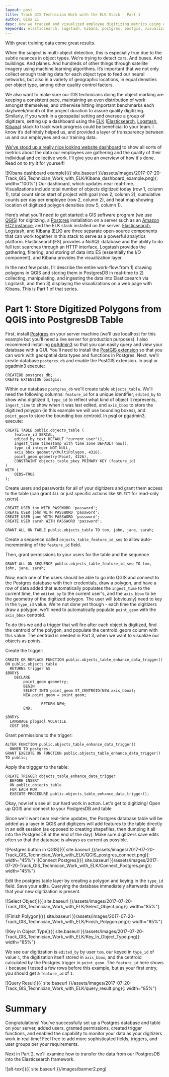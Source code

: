 ```yaml
---
layout: post
title: Track GIS Technician Work with the ELK Stack - Part 1
author: Gina Li
desc: How we tracked and visualized employee digitizing metrics using elasticsearch, logstash, and kibana
keywords: elasticsearch, logstash, kibana, postgres, postgis, visualization, dashboard, digitizing, metrics, track
---
```


With great training data come great results.

When the subject is multi-object detection, this is especially true due to the subtle nuances in object types. We're trying to detect cars. And buses. And buildings. And planes. And hundreds of other things through satellite imagery using machine learning algorithms. It’s important that we not only collect enough training data for each object type to feed our neural networks, but also in a variety of geographic locations, in equal densities per object type, among other quality control factors.

We also want to make sure our GIS technicians doing the object marking are keeping a consistent pace, maintaining an even distribution of work amongst themselves, and otherwise hitting important benchmarks each day/week/month of the project duration to assure quality digitizing. Similarly, if you work in a geospatial setting and oversee a group of digitizers, setting up a dashboard using the [ELK](https://www.elastic.co/webinars/introduction-elk-stack) ([Elasticsearch](https://www.elastic.co/guide/en/elasticsearch/reference/current/index.html), [Logstash](https://www.elastic.co/guide/en/logstash/current/index.html), [Kibana](https://www.elastic.co/guide/en/kibana/5.5/index.html)) stack to track work progress could be beneficial to your team. I know it’s definitely helped us, and provided a layer of transparency between us and our employees and our training data.

[We've stood up a really nice looking website dashboard](http://deepcore.io/maas) to show all sorts of metrics about the data our employees are gathering and the quality of their individual and collective work. I'll give you an overview of how it's done. Read on to try it for yourself!

![Kibana dashboard example]({{ site.baseurl }}/assets/images/2017-07-20-Track_GIS_Technician_Work_with_ELK/Kibana_dashboard_example.png){: width="100%"}
Our dashboard, which updates near real-time. Visualizations include total number of objects digitized today (row 1, column 1), total count since start of project with goal (row 2, column 2), cumulative counts per day per employee (row 2, column 2), and heat map showing location of digitized polygon densities (row 5, column 1).

Here’s what you’ll need to get started: a GIS software program (we use [QGIS](http://www.qgis.org/en/site/forusers/download.html)) for digitizing, a [Postgres](https://www.postgresql.org/download/) installation on a server such as an [Amazon EC2 instance](http://docs.aws.amazon.com/AWSEC2/latest/UserGuide/get-set-up-for-amazon-ec2.html), and the ELK stack installed on the server. [Elasticsearch](https://www.elastic.co/guide/en/elasticsearch/reference/current/_installation.html), [Logstash](https://www.elastic.co/guide/en/logstash/current/installing-logstash.html), and [Kibana]() (ELK) are three separate open-source components that can work together in this stack to serve as a powerful analytics platform. Elasticsearch(ES) provides a NoSQL database and the ability to do full text searches through an HTTP interface, Logstash provides the gathering, filtering, and storing of data into ES (essentially the I/O component), and Kibana provides the visualization layer.

In the next few posts, I’ll describe the entire work-flow from 1) drawing polygons in QGIS and storing them in PostgresDB in real-time to 2) collecting, manipulating, and ingesting the data into Elasticsearch via Logstash, and then 3) displaying the visualizations on a web page with Kibana. This is Part 1 of that series.

# Part 1: Store Digitized Polygons from QGIS into PostgresDB Table
First, install [Postgres](https://www.postgresql.org/download/) on your server machine (we'll use localhost for this example but you'll need a live server for production purposes). I also recommend installing [pgAdmin3](https://www.pgadmin.org/download/) so that you can easily query and view your database with a GUI. You'll need to install the [PostGIS extension](http://postgis.net/install/) so that you can work with geospatial data types and functions in Postgres. Next, we'll create database `postgres_db` and enable the PostGIS extension. In psql or pgadmin3 execute:

```
CREATEDB postgres_db;
CREATE EXTENSION postgis;
```


 Within our database `postgres_db` we'll create table `objects_table`. We'll need the following columns: `feature_id` for a unique identifier, `edited_by` to show who digitized it, `type_id` to reflect what kind of object it represents, `ingest_time` to show when it was last edited, and `axis_bbox` to store the digitized polygon (in this example we will use bounding boxes), and `point_geom` to store the bounding box centroid. In psql or pgadmin3, execute:

```
CREATE TABLE public.objects_table (
	feature_id SERIAL,
	edited_by text DEFAULT "current_user"(),
	ingest_time timestamp with time zone DEFAULT now(),
	type_id integer NOT NULL,
	axis_bbox geometry(MultiPolygon, 4326),
	point_geom geometry(Point, 4326),
	CONSTRAINT objects_table_pkey PRIMARY KEY (feature_id)
)
WITH (
	OIDS=TRUE
);
```


Create users and passwords for all of your digitizers and grant them access to the table (can grant `ALL` or just specific actions like `SELECT` for read-only users).

```
CREATE USER tom WITH PASSWORD 'password';
CREATE USER john WITH PASSWORD 'password';
CREATE USER jane WITH PASSWORD 'password';
CREATE USER sarah WITH PASSWORD 'password';

GRANT ALL ON TABLE public.objects_table TO tom, john, jane, sarah;
```

Create a sequence called `objects_table_feature_id_seq` to allow auto-incrementing of the `feature_id` field.

Then, grant permissions to your users for the table and the sequence
```
GRANT ALL ON SEQUENCE public.objects_table_feature_id_seq TO tom, john, jane, sarah;
```

Now, each one of the users should be able to go into QGIS and connect to the Postgres database with their credentials, draw a polygon, and have a row of data added that automatically populates the `ingest_time` to the current time, the `edited_by` to the current user's, and the `axis_bbox` to be the geometry of the digitized polygon. The user will (obviously) need to key in the `type_id` value. We're not done yet though - each time the digitizers draw a polygon, we'll need to automatically populate `point_geom` with the `axis_bbox` centroid.

To do this we add a trigger that will fire after each object is digitized, find the centroid of the polygon, and populate the centroid_geom column with this value. The centroid is needed in Part 3, when we want to visualize our objects as points.

Create the trigger:

```
CREATE OR REPLACE FUNCTION public.objects_table_enhance_data_trigger() ON public.objects_table
  RETURNS trigger AS
$BODY$
	DECLARE
		point_geom geometry;
        BEGIN
		SELECT INTO point_geom ST_CENTROID(NEW.axis_bbox);
		NEW.point_geom = point_geom;

                RETURN NEW;
        END;

$BODY$
  LANGUAGE plpgsql VOLATILE
  COST 100;
```

Grant permissions to the trigger:
```
ALTER FUNCTION public.objects_table_enhance_data_trigger()
  OWNER TO postgres;
GRANT EXECUTE ON FUNCTION public.objects_table_enhance_data_trigger() TO public;
```

Apply the triggger to the table:
```
CREATE TRIGGER objects_table_enhance_data_trigger
  BEFORE INSERT
  ON public.objects_table
  FOR EACH ROW
  EXECUTE PROCEDURE public.objects_table_enhance_data_trigger();

```

Okay, now let's see all our hard work in action. Let's get to digitizing! Open up QGIS and connect to your PostgresDB and table

Since we'll want near real-time updates, the Postgres database table will be added as a layer in QGIS and digitizers will add features to the table directly in an edit session (as opposed to creating shapefiles, then dumping it all into the PostgresDB at the end of the day). Make sure digitizers save edits often so that the database is always as current as possible.

![Postgres button in QGIS]({{ site.baseurl }}/assets/images/2017-07-20-Track_GIS_Technician_Work_with_ELK/QGIS_postgres_connect.png){: width="45%"} ![Connect Postgres]({{ site.baseurl }}/assets/images/2017-07-20-Track_GIS_Technician_Work_with_ELK/Connect_Postgres.png){: width="45%"}

Edit the postgres table layer by creating a polygon and keying in the `type_id` field. Save your edits. Querying the database immediately afterwards shows that your new digitization is present.

![Select Object]({{ site.baseurl }}/assets/images/2017-07-20-Track_GIS_Technician_Work_with_ELK/Select_Object.png){: width="85%"}

![Finish Polygon]({{ site.baseurl }}/assets/images/2017-07-20-Track_GIS_Technician_Work_with_ELK/Finish_Polygon.png){: width="85%"}

![Key in Object Type]({{ site.baseurl }}/assets/images/2017-07-20-Track_GIS_Technician_Work_with_ELK/Key_In_Object_Type.png){: width="85%"}

We see our digitization is `edited_by` by user `tom`, our keyed in `type_id` of value `1`, the digitization itself stored in `axis_bbox`, and the centroid calculated by the Postgres trigger in `point_geom`. The `feature_id` here shows `7` because I tested a few rows before this example, but as your first entry, you should get a `feature_id` of `1`.

![Query Result]({{ site.baseurl }}/assets/images/2017-07-20-Track_GIS_Technician_Work_with_ELK/query_result.png){: width="85%"}

Summary
=======
Congratulations! You've successfully set up a Postgres database and table on your server, added users, granted permissions, created trigger functions, and enabled the capability to monitor your data as your digitizers work in real time! Feel free to add more sophisticated fields, triggers, and user groups per your requirements.

Next in Part 2, we'll examine how to transfer the data from our PostgresDB into the Elasticsearch framework.

![alt-text]({{ site.baseurl }}/images/banner2.png)
